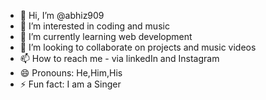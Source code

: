 - 👋 Hi, I’m @abhiz909
- 👀 I’m interested in coding and music
- 🌱 I’m currently learning web development
- 💞️ I’m looking to collaborate on projects and music videos
- 📫 How to reach me - via linkedIn and Instagram
- 😄 Pronouns: He,Him,His
- ⚡ Fun fact: I am a Singer

<!---
abhiz909/abhiz909 is a ✨ special ✨ repository because its `README.md` (this file) appears on your GitHub profile.
You can click the Preview link to take a look at your changes.
--->
